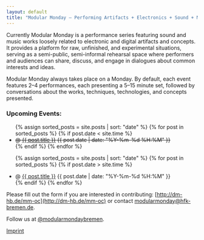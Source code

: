 ```yaml
---
layout: default
title: "Modular Monday — Performing Artifacts + Electronics + Sound + Music"
---
```


Currently Modular Monday is a performance series featuring sound and music works loosely related to electronic and digital artifacts and concepts. It provides a platform for raw, unfinished, and experimental situations, serving as a semi-public, semi-informal rehearsal space where performers and audiences can share, discuss, and engage in dialogues about common interests and ideas.

Modular Monday always takes place on a Monday. By default, each event features 2–4 performances, each presenting a 5–15 minute set, followed by conversations about the works, techniques, technologies, and concepts presented.

### Upcoming Events:

<ul>
{% assign sorted_posts = site.posts | sort: "date" %}
<!-- {% assign sorted_posts = site.posts | sort: "date" | reverse %} -->
{% for post in sorted_posts %}
  {% if post.date < site.time %}
    <li style="text-decoration: line-through;">@ <a href="{{ post.url | relative_url }}">{{ post.title }}</a> {{ post.date | date: "%Y-%m-%d %H:%M" }}</li>
  {% endif %}
{% endfor %}

{% assign sorted_posts = site.posts | sort: "date" %}
{% for post in sorted_posts %}
  {% if post.date > site.time %}
    <li>@ <a href="{{ post.url | relative_url }}">{{ post.title }}</a> {{ post.date | date: "%Y-%m-%d %H:%M" }}</li>
  {% endif %}
{% endfor %}
</ul>

Please fill out the form if you are interested in contributing: [http://dm-hb.de/mm-oc](http://dm-hb.de/mm-oc) or contact [modularmonday@hfk-bremen.de](mailto:modularmonday@hfk-bremen.de).

Follow us at [@modularmondaybremen](https://www.instagram.com/modularmondaybremen/).

[Imprint](./imprint)
